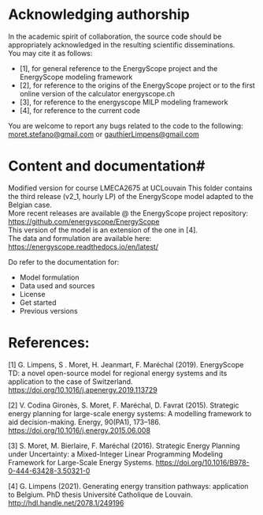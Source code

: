 # Acknowledging authorship #
In the academic spirit of collaboration, the source code should be appropriately acknowledged in the resulting scientific disseminations.  
You may cite it as follows: 
- [1], for general reference to the EnergyScope project and the EnergyScope modeling framework  	
- [2], for reference to the origins of the EnergyScope project or to the first online version of the calculator energyscope.ch 	
- [3], for reference to the energyscope MILP modeling framework 	
- [4], for reference to the current code 	

You are welcome to report any bugs related to the code to the following:    
 moret.stefano@gmail.com or gauthierLimpens@gmail.com  
 
# Content and documentation#
Modified version for course LMECA2675 at UCLouvain
This folder contains the third release (v2_1, hourly LP) of the EnergyScope model adapted to the Belgian case.  
More recent releases are available @ the EnergyScope project repository: https://github.com/energyscope/EnergyScope   
This version of the model is an extension of the one in [4].  
The data and formulation are available here:
	https://energyscope.readthedocs.io/en/latest/

Do refer to the documentation for:
- Model formulation
- Data used and sources
- License
- Get started
- Previous versions


# References:  #  
[1] G. Limpens, S . Moret, H. Jeanmart, F. Maréchal (2019). EnergyScope TD: a novel open-source model for regional energy systems and its application to the case of Switzerland. https://doi.org/10.1016/j.apenergy.2019.113729	

[2] V. Codina Gironès, S. Moret, F. Maréchal, D. Favrat (2015). Strategic energy planning for large-scale energy systems: A modelling framework to aid decision-making. Energy, 90(PA1), 173–186. https://doi.org/10.1016/j.energy.2015.06.008   	

[3] S. Moret, M. Bierlaire, F. Maréchal (2016). Strategic Energy Planning under Uncertainty: a Mixed-Integer Linear Programming Modeling Framework for Large-Scale Energy Systems. https://doi.org/10.1016/B978-0-444-63428-3.50321-0  	

[4] G. Limpens (2021). Generating energy transition pathways: application to Belgium. PhD thesis Université Catholique de Louvain. http://hdl.handle.net/2078.1/249196
